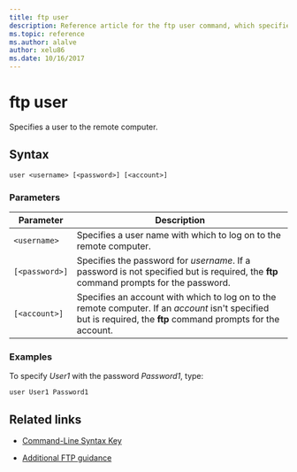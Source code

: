 ```yaml
---
title: ftp user
description: Reference article for the ftp user command, which specifies a user to the remote computer.
ms.topic: reference
ms.author: alalve
author: xelu86
ms.date: 10/16/2017
---
```


# ftp user



Specifies a user to the remote computer.

## Syntax

```
user <username> [<password>] [<account>]
```

### Parameters

| Parameter | Description |
| --------- | ----------- |
| `<username>` | Specifies a user name with which to log on to the remote computer. |
| `[<password>]` | Specifies the password for *username*. If a password is not specified but is required, the **ftp** command prompts for the password. |
| `[<account>]` | Specifies an account with which to log on to the remote computer. If an *account* isn't specified but is required, the **ftp** command prompts for the account. |

### Examples

To specify *User1* with the password *Password1*, type:

```
user User1 Password1
```

## Related links

- [Command-Line Syntax Key](command-line-syntax-key.md)

- [Additional FTP guidance](/previous-versions/orphan-topics/ws.10/cc756013(v=ws.10))
